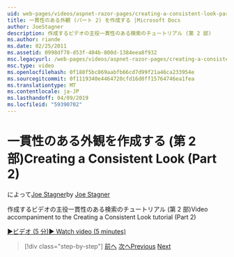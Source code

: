 ```yaml
---
uid: web-pages/videos/aspnet-razor-pages/creating-a-consistent-look-part-2
title: 一貫性のある外観 (パート 2) を作成する |Microsoft Docs
author: JoeStagner
description: 作成するビデオの主役一貫性のある検索のチュートリアル (第 2 部)
ms.author: riande
ms.date: 02/25/2011
ms.assetid: 0998df70-d53f-404b-800d-1384eea8f932
msc.legacyurl: /web-pages/videos/aspnet-razor-pages/creating-a-consistent-look-part-2
msc.type: video
ms.openlocfilehash: 0f188f5bc869aabfb66cd7d99f21a46ca233954e
ms.sourcegitcommit: 0f1119340e4464720cfd16d0ff15764746ea1fea
ms.translationtype: MT
ms.contentlocale: ja-JP
ms.lasthandoff: 04/09/2019
ms.locfileid: "59390702"
---
```

# <a name="creating-a-consistent-look-part-2"></a><span data-ttu-id="c41b1-103">一貫性のある外観を作成する (第 2 部)</span><span class="sxs-lookup"><span data-stu-id="c41b1-103">Creating a Consistent Look (Part 2)</span></span>

<span data-ttu-id="c41b1-104">によって[Joe Stagner](https://github.com/JoeStagner)</span><span class="sxs-lookup"><span data-stu-id="c41b1-104">by [Joe Stagner](https://github.com/JoeStagner)</span></span>

<span data-ttu-id="c41b1-105">作成するビデオの主役一貫性のある検索のチュートリアル (第 2 部)</span><span class="sxs-lookup"><span data-stu-id="c41b1-105">Video accompaniment to the Creating a Consistent Look tutorial (Part 2)</span></span>

[<span data-ttu-id="c41b1-106">&#9654;ビデオ (5 分)</span><span class="sxs-lookup"><span data-stu-id="c41b1-106">&#9654; Watch video (5 minutes)</span></span>](https://channel9.msdn.com/Blogs/ASP-NET-Site-Videos/creating-a-consistent-look-part-2)

> [!div class="step-by-step"]
> <span data-ttu-id="c41b1-107">[前へ](creating-a-consistent-look-part-1.md)
> [次へ](working-with-forms-part-1.md)</span><span class="sxs-lookup"><span data-stu-id="c41b1-107">[Previous](creating-a-consistent-look-part-1.md)
[Next](working-with-forms-part-1.md)</span></span>
